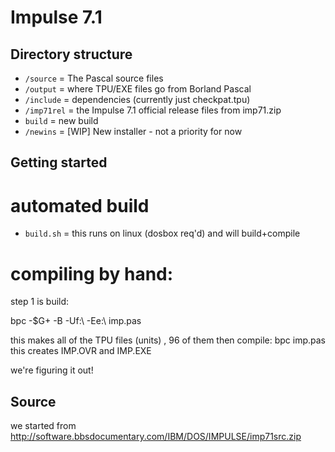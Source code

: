 # Impulse 7.1

## Directory structure

- `/source` = The Pascal source files
- `/output` = where TPU/EXE files go from Borland Pascal
- `/include` = dependencies (currently just checkpat.tpu)
- `/imp71rel` = the Impulse 7.1 official release files from imp71.zip
- `build` = new build 
- `/newins` = [WIP] New installer - not a priority for now

## Getting started

# automated build

- `build.sh` = this runs on linux (dosbox req'd) and will build+compile

# compiling by hand:
step 1 is build:
 
bpc -$G+ -B -Uf:\ -Ee:\ imp.pas

this makes all of the TPU files (units) , 96 of them
then compile:
bpc imp.pas
this creates IMP.OVR and IMP.EXE

we're figuring it out!

## Source

we started from http://software.bbsdocumentary.com/IBM/DOS/IMPULSE/imp71src.zip

